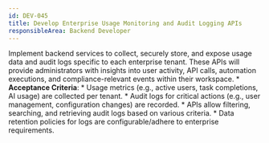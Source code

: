 ```yaml
---
id: DEV-045
title: Develop Enterprise Usage Monitoring and Audit Logging APIs
responsibleArea: Backend Developer
---
```

Implement backend services to collect, securely store, and expose usage data and audit logs specific to each enterprise tenant. These APIs will provide administrators with insights into user activity, API calls, automation executions, and compliance-relevant events within their workspace.    *   **Acceptance Criteria**:
    *   Usage metrics (e.g., active users, task completions, AI usage) are collected per tenant.
    *   Audit logs for critical actions (e.g., user management, configuration changes) are recorded.
    *   APIs allow filtering, searching, and retrieving audit logs based on various criteria.
    *   Data retention policies for logs are configurable/adhere to enterprise requirements.